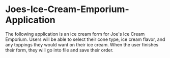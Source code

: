 # Joes-Ice-Cream-Emporium-Application
The following application is an ice cream form for Joe's Ice Cream Emporium. Users will be able to select their cone type, ice cream flavor, and any toppings they would want on their ice cream. When the user finishes their form, they will go into file and save their order. 
